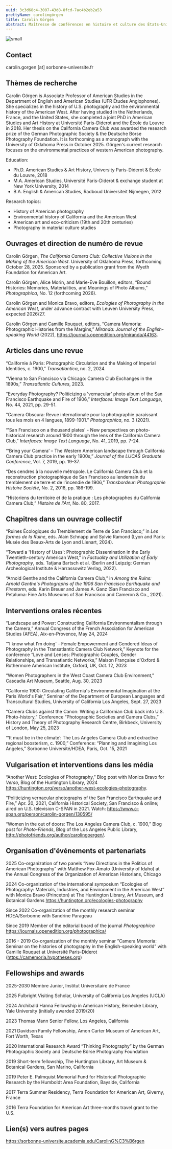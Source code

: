 ```yaml
---
uuid: 3c3d68c4-3007-43d8-8fcd-7ac4b2eb2a53
prettyName: carolingörgen
title: Carolin Görgen
abstract: Maîtresse de conférences en histoire et culture des États-Unis
---
```



![small](Gorgen_Carolin.jpg)

## Contact

 carolin.gorgen [at] sorbonne-universite.fr

## Thèmes de recherche

 Carolin Görgen is Associate Professor of American Studies in the Department of English and American Studies (UFR Études Anglophones). She specializes in the history of U.S. photography and the environmental history of the American West. After having studied in the Netherlands, France, and the United States, she completed a joint PhD in American Studies and Art History at Université Paris-Diderot and the École du Louvre in 2018. Her thesis on the California Camera Club was awarded the research prize of the German Photographic Society & the Deutsche Börse Photography Foundation. It is forthcoming as a monograph with the University of Oklahoma Press in October 2025. Görgen's current research focuses on the environmental practices of western American photography. 

Education:
- Ph.D. American Studies & Art History, University Paris-Diderot & École du Louvre, 2018
- M.A. American Studies, Université Paris-Diderot & exchange student at New York University, 2014
- B.A. English & American Studies, Radboud Universiteit Nijmegen, 2012 

Research topics:
- History of American photography
- Environmental history of California and the American West
- American art and eco-criticism (19th and 20th centuries)
- Photography in material culture studies


## Ouvrages et direction de numéro de revue

 Carolin Görgen, *The California Camera Club: Collective Visions in the Making of the American West*. University of Oklahoma Press, forthcoming October 28, 2025. Sponsored by a publication grant from the Wyeth Foundation for American Art. 

 Carolin Görgen, Alice Morin, and Marie-Eve Bouillon, editors,	“Bound Histories: Memories, Materialities, and Meanings of Photo Albums,” *Photographica*, No. 12 (forthcoming 2026).

 Carolin Görgen and Monica Bravo, editors, *Ecologies of Photography in the American West*, under advance contract with Leuven University Press, expected 2026/27. 

 Carolin Görgen and Camille Rouquet, editors, “Camera Memoria: Photographic Histories from the Margins,” *Miranda: Journal of the English-speaking World* (2022), https://journals.openedition.org/miranda/44163.

## Articles dans une revue

“Californie à Paris: Photographic Circulation and the Making of Imperial Identities, c. 1900,” *Transatlantica*, no. 2, 2024.

“Vienna to San Francisco via Chicago: Camera Club Exchanges in the 1890s,” *Transatlantic Cultures*, 2023.

“Everyday Photography? Politicizing a 'vernacular' photo album of the San Francisco Earthquake and Fire of 1906,” *Interfaces: Image Text Language*, No. 44, 2021, pp. 29-51.

“Camera Obscura: Revue internationale pour la photographie paraissant tous les mois en 4 langues, 1899-1901.” *Photographica*, no. 3 (2021).

“'San Francisco on a thousand plates' - New perspectives on photo-historical research around 1900 through the lens of the California Camera Club,” *Interfaces: Image Text Language*, No. 41, 2019, pp. 7-24.

“‘Bring your Camera’ – The Western American landscape through California Camera Club practice in the early 1900s,” *Journal of the LUCAS Graduate Conference*, Vol. 7, 2019, pp. 19-37. 

“Des cendres à la nouvelle métropole. Le California Camera Club et la reconstruction photographique de San Francisco au lendemain du tremblement de terre et de l'incendie de 1906,” *Transbordeur: Photographie Histoire Société*, No. 2, 2018, pp. 186-199.

“Historiens du territoire et de la pratique : Les photographes du California Camera Club,” *Histoire de l'Art*, No. 80, 2017.

## Chapitres dans un ouvrage collectif

“Ruines Écologiques du Tremblement de Terre de San Francisco,” in *Les formes de la Ruine*, eds. Alain Schnapp and Sylvie Ramond (Lyon and Paris: Musée des Beaux-Arts de Lyon and Lienart, 2024).

“Toward a 'History of Uses': Photographic Dissemination in the Early Twentieth-century American West,” in *Factuality and Utilization of Early Photography*, eds. Tatjana Bartsch et al. (Berlin and Leipzig: German Archeological Institute & Harrassowitz Verlag, 2022).

“Arnold Genthe and the California Camera Club,” in *Among the Ruins: Arnold Genthe's Photographs of the 1906 San Francisco Earthquake and Firestorm*, eds. Karin Breuer and James A. Ganz (San Francisco and Petaluma: Fine Arts Museums of San Francisco and Cameron & Co., 2021).

## Interventions orales récentes

 “Landscape and Power: Constructing California Environmentalism through the Camera,” Annual Congress of the French Association for American Studies (AFEA), Aix-en-Provence, May 24, 2024

“'I know what I'm doing' - Female Empowerment and Gendered Ideas of Photography in the Transatlantic Camera Club Network,” Keynote for the conference “Love and Lenses: Photographic Couples, Gender Relationships, and Transatlantic Networks,” Maison Française d'Oxford & Rothermore American Institute, Oxford, UK, Oct. 12, 2023

“Women Photographers in the West Coast Camera Club Environment,” Cascadia Art Museum, Seattle, Aug. 30, 2023

“Californie 1900: Circulating California's Environmental Imagination at the Paris World's Fair,” Seminar of the Department of European Languages and Transcultural Studies, University of California Los Angeles, Sept. 27, 2023

“Camera Clubs against the Canon: Writing a Californian Club back into U.S. Photo-history,” Conference “Photographic Societies and Camera Clubs,” History and Theory of Photography Research Centre, Birkbeck, University of London, May 25, 2023

“‘It must be in the climate’: The Los Angeles Camera Club and extractive regional boosterism, c. 1900,” Conference: “Planning and Imagining Los Angeles,” Sorbonne Université/HDEA, Paris, Oct. 15, 2021

## Vulgarisation et interventions dans les média

 “Another West: Ecologies of Photography,” Blog post with Monica Bravo for *Verso*, Blog of the Huntington Library, 2024
https://huntington.org/verso/another-west-ecologies-photography.

“Politicizing vernacular photographs of the San Francisco Earthquake and Fire,” Apr. 20, 2021, California Historical Society, San Francisco & online; aired on U.S. television C-SPAN in 2021. 
Watch: https://www.c-span.org/person/carolin-gorgen/130595/ 

“Women in the out of doors: The Los Angeles Camera Club, c. 1900,” Blog post for *Photo-Friends*, Blog of the Los Angeles Public Library, http://photofriends.org/author/carolingoergen/. 

## Organisation d'événements et partenariats

2025 Co-organization of two panels “New Directions in the Politics of American Photography” with Matthew Fox-Amato (University of Idaho) at the Annual Congress of the Organization of American Historians, Chicago

2024 Co-organization of the international symposium “Ecologies of Photography: Materials, Industries, and Environment in the American West” with Monica Bravo (Princeton) at The Huntington Library, Art Museum, and Botanical Gardens
https://huntington.org/ecologies-photography

Since 2022 Co-organization of the monthly research seminar HDEA/Sorbonne with Sandrine Parageau 

Since 2019 Member of the editorial board of the journal *Photographica* https://journals.openedition.org/photographica/

2016 - 2019 Co-organization of the monthly seminar “Camera Memoria: Seminar on the histories of photography in the English-speaking world” with Camille Rouquet at Université Paris-Diderot (https://camemoria.hypotheses.org)

## Fellowships and awards 

2025-2030 Membre Junior, Institut Universitaire de France

2025 Fulbright Visiting Scholar, University of California Los Angeles (UCLA)

2024 Archibald Hanna Fellowship in American History, Beinecke Library, Yale University (initially awarded 2019/20)

2023 Thomas Mann Senior Fellow, Los Angeles, California

2021 Davidson Family Fellowship, Amon Carter Museum of American Art, Fort Worth, Texas

2020 International Research Award “Thinking Photography” by the German Photographic Society and Deutsche Börse Photography Foundation

2019 Short-term fellowship, The Huntington Library, Art Museum & Botanical Gardens, San Marino, California

2019 Peter E. Palmquist Memorial Fund for Historical Photographic Research by the
Humboldt Area Foundation, Bayside, California

2017 Terra Summer Residency, Terra Foundation for American Art, Giverny, France

2016 Terra Foundation for American Art three-months travel grant to the U.S.

## Lien(s) vers autres pages

 https://sorbonne-universite.academia.edu/CarolinG%C3%B6rgen

